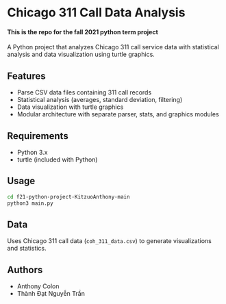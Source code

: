 # Chicago 311 Call Data Analysis

#### This is the repo for the fall 2021 python term project

A Python project that analyzes Chicago 311 call service data with statistical analysis and data visualization using turtle graphics.

## Features
- Parse CSV data files containing 311 call records
- Statistical analysis (averages, standard deviation, filtering)
- Data visualization with turtle graphics
- Modular architecture with separate parser, stats, and graphics modules

## Requirements
- Python 3.x
- turtle (included with Python)

## Usage
```bash
cd f21-python-project-KitzuoAnthony-main
python3 main.py
```

## Data
Uses Chicago 311 call data (`coh_311_data.csv`) to generate visualizations and statistics.

## Authors
- Anthony Colon
- Thành Đạt Nguyễn Trần
